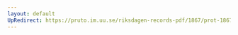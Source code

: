 ```yaml
---
layout: default
UpRedirect: https://pruto.im.uu.se/riksdagen-records-pdf/1867/prot-1867--ak--507/prot-1867--ak--507_014.pdf
---
```

